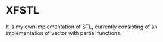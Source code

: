 # XFSTL
It is my own implementation of STL, currently consisting of an implementation of vector with partial functions.
